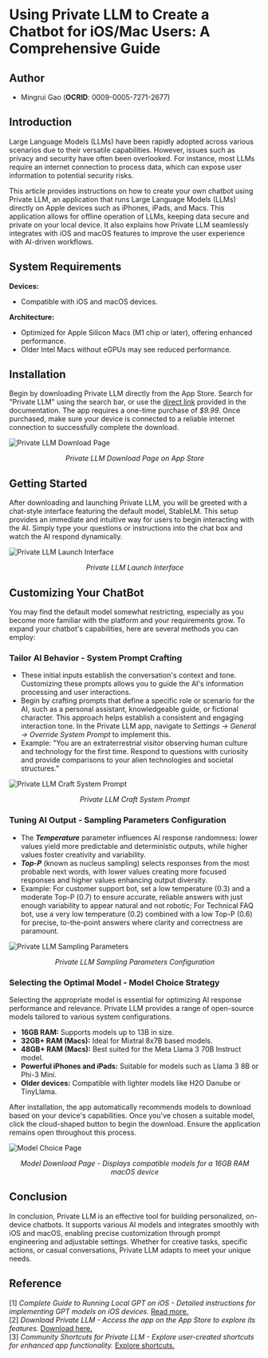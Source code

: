 # Using Private LLM to Create a Chatbot for iOS/Mac Users: A Comprehensive Guide

## Author
* Mingrui Gao (**OCRID**: 0009-0005-7271-2677)

## Introduction
Large Language Models (LLMs) have been rapidly adopted across various scenarios due to their versatile capabilities. However, issues such as privacy and security have often been overlooked. For instance, most LLMs require an internet connection to process data, which can expose user information to potential security risks.

This article provides instructions on how to create your own chatbot using Private LLM, an application that runs Large Language Models (LLMs) directly on Apple devices such as iPhones, iPads, and Macs. This application allows for offline operation of LLMs, keeping data secure and private on your local device. It also explains how Private LLM seamlessly integrates with iOS and macOS features to improve the user experience with AI-driven workflows.

## System Requirements
**Devices:**
- Compatible with iOS and macOS devices.

**Architecture:**
- Optimized for Apple Silicon Macs (M1 chip or later), offering enhanced performance.
- Older Intel Macs without eGPUs may see reduced performance.

## Installation
Begin by downloading Private LLM directly from the App Store. Search for "Private LLM" using the search bar, or use the [direct link](https://apps.apple.com/us/app/private-llm-local-ai-chatbot/id6448106860) provided in the documentation. The app requires a one-time purchase of *$9.99*. Once purchased, make sure your device is connected to a reliable internet connection to successfully complete the download.

![Private LLM Download Page](../img/privatellm-app-store-purchase.png)
<div align="center"><i>Private LLM Download Page on App Store</i></div>


## Getting Started
After downloading and launching Private LLM, you will be greeted with a chat-style interface featuring the default model, StableLM. This setup provides an immediate and intuitive way for users to begin interacting with the AI. Simply type your questions or instructions into the chat box and watch the AI respond dynamically.

![Private LLM Launch Interface](../img/privatellm-launchepage.png)
<div align="center"><i>Private LLM Launch Interface</i></div>


## Customizing Your ChatBot
You may find the default model somewhat restricting, especially as you become more familiar with the platform and your requirements grow. To expand your chatbot's capabilities, here are several methods you can employ:

### Tailor AI Behavior - System Prompt Crafting
- These initial inputs establish the conversation's context and tone. Customizing these prompts allows you to guide the AI's information processing and user interactions.
- Begin by crafting prompts that define a specific role or scenario for the AI, such as a personal assistant, knowledgeable guide, or fictional character. This approach helps establish a consistent and engaging interaction tone. In the Private LLM app, navigate to *Settings -> General -> Override System Prompt* to implement this.
- Example: "You are an extraterrestrial visitor observing human culture and technology for the first time. Respond to questions with curiosity and provide comparisons to your alien technologies and societal structures."

![Private LLM Craft System Prompt](../img/privatellm-system-prompt.png)
<div align="center"><i>Private LLM Craft System Prompt</i></div>


### Tuning AI Output - Sampling Parameters Configuration
- The ***Temperature*** parameter influences AI response randomness: lower values yield more predictable and deterministic outputs, while higher values foster creativity and variability.
- ***Top-P*** (known as nucleus sampling) selects responses from the most probable next words, with lower values creating more focused responses and higher values enhancing output diversity.
- Example: For customer support bot, set a low temperature (0.3) and a moderate Top-P (0.7) to ensure accurate, reliable answers with just enough variability to appear natural and not robotic; For Technical FAQ bot, use a very low temperature (0.2) combined with a low Top-P (0.6) for precise, to-the-point answers where clarity and correctness are paramount.

![Private LLM Sampling Parameters](../img/privatellm-sampling-parameters.png)
<div align="center"><i>Private LLM Sampling Parameters Configuration</i></div>


### Selecting the Optimal Model - Model Choice Strategy

Selecting the appropriate model is essential for optimizing AI response performance and relevance. Private LLM provides a range of open-source models tailored to various system configurations.
- **16GB RAM:** Supports models up to 13B in size.
- **32GB+ RAM (Macs):** Ideal for Mixtral 8x7B based models.
- **48GB+ RAM (Macs):** Best suited for the Meta Llama 3 70B Instruct model.
- **Powerful iPhones and iPads:** Suitable for models such as Llama 3 8B or Phi-3 Mini.
- **Older devices:** Compatible with lighter models like H2O Danube or TinyLlama.
  
After installation, the app automatically recommends models to download based on your device's capabilities. Once you've chosen a suitable model, click the cloud-shaped button to begin the download. Ensure the application remains open throughout this process.

![Model Choice Page](../img/privatellm-download-model.png)
<div align="center"><i>Model Download Page - Displays compatible models for a 16GB RAM macOS device</i></div>



## Conclusion
In conclusion, Private LLM is an effective tool for building personalized, on-device chatbots. It supports various AI models and integrates smoothly with iOS and macOS, enabling precise customization through prompt engineering and adjustable settings. Whether for creative tasks, specific actions, or casual conversations, Private LLM adapts to meet your unique needs.

## Reference
[1] *Complete Guide to Running Local GPT on iOS - Detailed instructions for implementing GPT models on iOS devices.* [Read more.](https://privatellm.app/blog/run-local-gpt-on-ios-complete-guide) <br>
[2] *Download Private LLM - Access the app on the App Store to explore its features.* [Download here.](https://apps.apple.com/us/app/private-llm-local-ai-chatbot/id6448106860)<br>
[3] *Community Shortcuts for Private LLM - Explore user-created shortcuts for enhanced app functionality.* [Explore shortcuts.](https://privatellm.app/en/community-shortcuts)